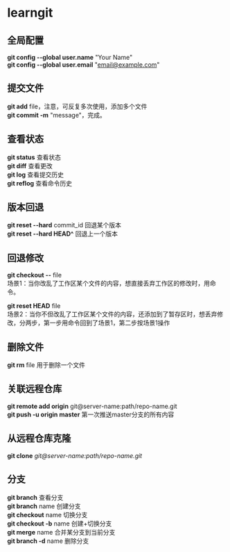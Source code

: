 # learngit
## 全局配置
**git config --global user.name** "Your Name"  
**git config --global user.email** "email@example.com"  
## 提交文件
**git add** file，注意，可反复多次使用，添加多个文件  
**git commit -m** "message"，完成。
## 查看状态
**git status** 查看状态  
**git diff** 查看更改  
**git log** 查看提交历史  
**git reflog** 查看命令历史
## 版本回退
**git reset --hard** commit_id 回退某个版本  
**git reset --hard HEAD^** 回退上一个版本
## 回退修改
**git checkout --** file  
场景1：当你改乱了工作区某个文件的内容，想直接丢弃工作区的修改时，用命令。

**git reset HEAD** file  
场景2：当你不但改乱了工作区某个文件的内容，还添加到了暂存区时，想丢弃修改，分两步，第一步用命令回到了场景1，第二步按场景1操作
## 删除文件
**git rm** file 用于删除一个文件
## 关联远程仓库
**git remote add origin** git@server-name:path/repo-name.git  
**git push -u origin master**  第一次推送master分支的所有内容
## 从远程仓库克隆
**git clone** *git@server-name:path/repo-name.git*
## 分支
**git branch**  查看分支  
**git branch** name  创建分支  
**git checkout** name 切换分支  
**git checkout -b** name 创建+切换分支  
**git merge** name 合并某分支到当前分支  
**git branch -d** name 删除分支
 



